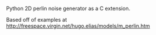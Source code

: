 Python 2D perlin noise generator as a C extension.

Based off of examples at http://freespace.virgin.net/hugo.elias/models/m_perlin.htm